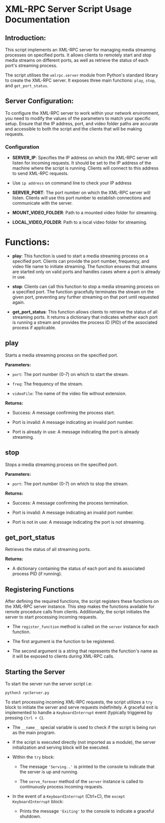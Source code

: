 
# XML-RPC Server Script Usage Documentation


## Introduction:


This script implements an XML-RPC server for managing media streaming processes on specified ports. It allows clients to remotely start and stop media streams on different ports, as well as retrieve the status of each port's streaming process.

The script utilises the `xmlrpc.server` module from Python's standard library to create the XML-RPC server. It exposes three main functions: `play`, `stop`, and `get_port_status`.




## Server Configuration:


To configure the XML-RPC server to work within your network environment, you need to modify the values of the parameters to match your specific setup. Ensure that the IP address, port, and video folder paths are accurate and accessible to both the script and the clients that will be making requests.

### Configuration

*   **SERVER\_IP**: Specifies the IP address on which the XML-RPC server will listen for incoming requests. It should be set to the IP address of the machine where the script is running. Clients will connect to this address to send XML-RPC requests.
    

*   Use `ip address` on command line to check your IP address
    

*   **SERVER\_PORT**: The port number on which the XML-RPC server will listen. Clients will use this port number to establish connections and communicate with the server.
    
*   **MOUNT\_VIDEO\_FOLDER**: Path to a mounted video folder for streaming.
    
*   **LOCAL\_VIDEO\_FOLDER**: Path to a local video folder for streaming.
    



# Functions:

*   **play**: This function is used to start a media streaming process on a specified port. Clients can provide the port number, frequency, and video file name to initiate streaming. The function ensures that streams are started only on valid ports and handles cases where a port is already in use.
    
*   **stop**: Clients can call this function to stop a media streaming process on a specified port. The function gracefully terminates the stream on the given port, preventing any further streaming on that port until requested again.
    
*   **get\_port\_status**: This function allows clients to retrieve the status of all streaming ports. It returns a dictionary that indicates whether each port is running a stream and provides the process ID (PID) of the associated process if applicable.
    

## play

Starts a media streaming process on the specified port.


**Parameters:**

*   `port`: The port number (0-7) on which to start the stream.
    
*   `freq`: The frequency of the stream.
    
*   `videoFile`: The name of the video file without extension.
    

**Returns:**

*   Success: A message confirming the process start.
    
*   Port is invalid: A message indicating an invalid port number.
    
*   Port is already in use: A message indicating the port is already streaming.
    

## stop

Stops a media streaming process on the specified port.


**Parameters:**

*   `port`: The port number (0-7) on which to stop the stream.
    

**Returns:**

*   Success: A message confirming the process termination.
    
*   Port is invalid: A message indicating an invalid port number.
    
*   Port is not in use: A message indicating the port is not streaming.
    

## get\_port\_status

Retrieves the status of all streaming ports.


**Returns:**

*   A dictionary containing the status of each port and its associated process PID (if running).
    



## Registering Functions

After defining the required functions, the script registers these functions on the XML-RPC server instance. This step makes the functions available for remote procedure calls from clients. Additionally, the script initiates the server to start processing incoming requests.


*   The `register_function` method is called on the `server` instance for each function.
    
*   The first argument is the function to be registered.
    
*   The second argument is a string that represents the function's name as it will be exposed to clients during XML-RPC calls.
    




## Starting the Server

To start the server run the server script i.e:

`python3 rpcServer.py`

To start processing incoming XML-RPC requests, the script utilizes a `try` block to initiate the server and serve requests indefinitely. A graceful exit is implemented to handle a `KeyboardInterrupt` event (typically triggered by pressing `Ctrl + C`).

*   The `__name__` special variable is used to check if the script is being run as the main program.
    
*   If the script is executed directly (not imported as a module), the server initialization and serving block will be executed.
    
*   Within the `try` block:
    
    *   The message `'Serving..'` is printed to the console to indicate that the server is up and running.
        
    *   The `serve_forever` method of the `server` instance is called to continuously process incoming requests.
        
*   In the event of a `KeyboardInterrupt` (Ctrl+C), the `except KeyboardInterrupt` block:
    
    *   Prints the message `'Exiting'` to the console to indicate a graceful shutdown.
        


